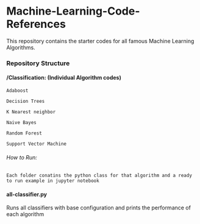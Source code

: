 # Machine-Learning-Code-References

This repository contains the starter codes for all famous Machine Learning Algorithms.

### Repository Structure

#### /Classification: (Individual Algorithm codes)

    Adaboost
    
    Decision Trees
    
    K Nearest neighbor
    
    Naive Bayes
    
    Random Forest
    
    Support Vector Machine
    
###### How to Run:
    Each folder conatins the python class for that algorithm and a ready to run example in jupyter notebook
    
    
#### all-classifier.py

Runs all classifiers with base configuration and prints the performance of each algorithm